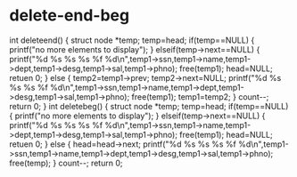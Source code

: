 # delete-end-beg
int deleteend()
{
  struct node *temp;
  temp=head;
  if(temp==NULL)
  {
    printf("no more elements to display");
  }
  elseif(temp->next==NULL)
  {
    printf("%d %s %s %s %f %d\n",temp1->ssn,temp1->name,temp1->dept,temp1->desg,temp1->sal,temp1->phno);
    free(temp1);
    head=NULL;
    retuen 0;
   }
   else
   {
    temp2=temp1->prev;
    temp2->next=NULL;
    printf("%d %s %s %s %f %d\n",temp1->ssn,temp1->name,temp1->dept,temp1->desg,temp1->sal,temp1->phno);
    free(temp1);
    temp1=temp2;
   }
   count--;
   return 0;
  }
  int deletebeg()
  {
    struct node *temp;
     temp=head;
  if(temp==NULL)
  {
    printf("no more elements to display");
  }
  elseif(temp->next==NULL)
  {
    printf("%d %s %s %s %f %d\n",temp1->ssn,temp1->name,temp1->dept,temp1->desg,temp1->sal,temp1->phno);
    free(temp1);
    head=NULL;
    retuen 0;
   }
   else
   {
    head=head->next;
    printf("%d %s %s %s %f %d\n",temp1->ssn,temp1->name,temp1->dept,temp1->desg,temp1->sal,temp1->phno);
    free(temp);
   }
   count--;
   return 0;
